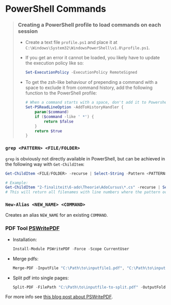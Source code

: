 # PowerShell Commands
> ### Creating a PowerShell profile to load commands on each session
> * Create a text file `profile.ps1` and place it at `C:\Windows\System32\WindowsPowerShell\v1.0\profile.ps1`.
> 
> * If you get an error it cannot be loaded, you likely have to update the execution policy like so:
>   ```powershell
>   Set-ExecutionPolicy -ExecutionPolicy RemoteSigned
>   ```
> * To get the zsh-like behaviour of prepending a command with a space to exclude it from command history, add the following function to the PowerShell profile:
>   ```powershell
>   # When a command starts with a space, don't add it to Powershell history:
>   Set-PSReadLineOption -AddToHistoryHandler {
>       param($command)
>       if ($command -like ' *') {
>           return $false
>       }
>       return $true
>   }
>   ```

### `grep <PATTERN> <FILE/FOLDER>`
`grep` is obviously not directly available in PowerShell, but can be achieved in the following way with `Get-ChildItem`:
```powershell
Get-ChildItem <FILE/FOLDER> -recurse | Select-String -Pattern <PATTERN>

# Example:
Get-ChildItem "2-finaliteit\6-ado\Theorie\AdoCursus\*.cs" -recurse | Select-String -Pattern "refresh"
# This will return all filenames with line numbers where the pattern occurred.
```

### `New-Alias <NEW_NAME> <COMMAND>`
Creates an alias `NEW_NAME` for an existing `COMMAND`.

### PDF Tool [PSWritePDF](https://github.com/EvotecIT/PSWritePDF)
* Installation:
  ```powershell
  Install-Module PSWritePDF -Force -Scope CurrentUser
  ```
* Merge pdfs:
  ```powershell
  Merge-PDF -InputFile "C:\Path\to\inputfile1.pdf", "C:\Path\to\inputfile2.pdf" -OutputFile "C:\Path\to\outputfile.pdf"
  ```
* Split pdf into single pages:
  ```powershell
  Split-PDF -FilePath "C:\Path\to\inputfile-to-split.pdf" -OutputFolder "C:\Path\to\output-folder"
  ```

For more info see [this blog post about PSWritePDF](https://evotec.xyz/merging-splitting-and-creating-pdf-files-with-powershell/).